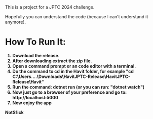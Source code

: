 This is a project for a JPTC 2024 challenge.

Hopefully you can understand the code (because I can't understand it anymore).

<h1><b>How To Run It:<b/></h1>

1. Download the release.
2. After downloading extract the zip file.
3. Open a command prompt or an code editor with a terminal.
4. Do the command to cd in the Havit folder, for example "cd C:\Users\....\Downloads\HavitJPTC-Release\HavitJPTC-Release\Havit"
5. Run the command: dotnet run (or you can run: "dotnet watch")
6. Now just go to a browser of your preference and go to: http://localhost:5000
7. Now enjoy the app

NotS1ick
